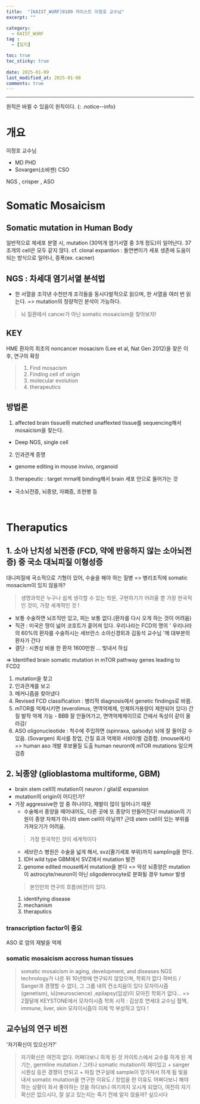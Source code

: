 ```yaml
---
title:  "[KAIST_WURF]0109 카이스트 이정호 교수님" 
excerpt: ""

category:
  - KAIST_WURF
tag :
  - [일지]

toc: true
toc_sticky: true
 
date: 2025-01-09
last_modified_at: 2025-01-08
comments: true
---
```


---
원칙은 바뀔 수 있음이 원칙이다.
{: .notice--info}
# 개요

이정호 교수님
- MD PHD
- Sovargen(소바젠) CSO

NGS , crisper , ASO

# Somatic Mosaicism
## Somatic mutation in Human Body

일반적으로 체세포 분열 시, mutation (30억개 염기서열 중 3개 정도)이 일어난다. 37조개의 cell은 모두 같지 않다.
cf. clonal expantion : 돌연변이가 세포 생존에 도움이 되는 방식으로 일어나, 증폭(ex. cacner)

## NGS : 차세대 염기서열 분석법
- 한 서열을 조각낸 수천만개 조각들을 동시다발적으로 읽으며, 한 서열을 여러 번 읽는다. => mutation의 정량적인 분석이 가능하다.

> 뇌 질환에서 cancer가 아닌 somatic mosaicism을 찾아보자!

## KEY
HME 환자의 최초의 noncancer mosacism (Lee et al, Nat Gen 2012)을 찾은 이후, 연구의 확장
> 1. Find mosacism
> 2. Finding cell of origin
> 3. molecular evolution
> 4. therapeutics

## 방법론
1. affected brain tissue와 matched unaffexted tissue를 sequencing해서 mosaicism을 찾는다.
- Deep NGS, single cell
2. 인과관계 증명
- genome editing in mouse invivo, organoid
3. therapeutic : target mrna에 binding해서 brain 세포 안으로 들어가는 것
- 국소뇌전증, 뇌종양, 자폐증, 조현병 등

<br>

# Theraputics
## 1. 소아 난치성 뇌전증 (FCD, 약에 반응하지 않는 소아뇌전증) 중 국소 대뇌피질 이형성증
대니피질에 국소적으로 기형이 있어, 수술을 해야 하는 질병 => 병리조직에 somatic mosacism이 있지 않을까?

> 생명과학은 누구나 쉽게 생각할 수 있는 학문, 구현하기가 어려울 뿐
> 가장 한국적인 것이, 가장 세계적인 것 !
  - 보통 수술하면 뇌조직만 있고, 피는 보통 없다.(환자를 다시 오게 하는 것이 어려움)
  - 직관 : 미국은 땅이 넓어 코호트가 흩어져 있다. 우리나라는 FCD의 명의 ' 우리나라의 60%의 환자를 수술하시는 세브란스 소아신경외과 김동석 교수님 '께 대부분의 환자가 간다
  - 결단 : 시퀀싱 비용 한 환자 1600만원 ... 빚내서 하심 

  => Identified brain somatic mutation in mTOR pathway genes leading to FCD2


  1. mutation을 찾고
  2. 인과관계를 보고
  3. 메커니즘을 찾아냈다
  4. Revised FCD classification : 병리적 diagnosis에서 genetic findings로 바뀜.
  5. mTOR를 억제시키면 (everolimus, 면역억제제, 인체허가용량이 제한되어 있다) 간질 발작 억제 가능
    - BBB 잘 안들어가고, 면역억제제이므로 간에서 독성이 같이 올라감/
  6. ASO oligonucleotide : 척수에 주입하면 (spinraxa, qalsody) 뇌에 잘 들어갈 수 있음.
    (Sovargen) 회사를 창업, 간질 효과 억제와 서바이벌 검증함. (mouse에서) => human aso 개발 후보물질 도출
    human neuron에 mTOR mutations 일으켜 검증

## 2. 뇌종양 (glioblastoma multiforme, GBM)
- brain stem cell의 mutation이 neuron / glial로 expansion
- mutation의 origin이 어디인가?
- 가장 aggressive한 암 중 하나이다, 재발이 많이 일어나기 때문
  - 수술해서 종양을 떼어내어도, 다른 곳에 또 종양이 만들어진다! mutation의 기원이 종양 자체가 아니라 stem cell이 아닐까? 근데 stem cell이 있는 부위를 가져오기가 어려움.
  > 가장 한국적인 것이 세계적이다
    - 세브란스 병원은 수술을 넓게 해서, svz(줄기세포 부위)까지 sampling을 한다. 
    1. IDH wild type GBM에서 SVZ에서 mutation 발견
    2. genome edited mouse에서 mutation을 본다
    => 악성 뇌종양은 mutation이 astrocyte/neuron이 아닌 oligodenrocyte로 분화될 경우 tumor 발생
  > 본인만의 연구의 흐름(비전)이 있다. 
    1. identifying disease
    2. mechanism
    3. theraputics
### transcription factor이 중요
ASO 로 암의 재발을 억제

### somatic mosaicism accross human tissues
> somatic mosaicism in aging, development, and diseases
> NGS technology가 나온 뒤 10년밖에 연구되지 않았으며, 학회가 없다
> 하버드 / Sanger과 경쟁할 수 없다, 그 그룹 내의 컨소지움이 있다
> 모자이시즘(genetism), 뇌(neuroscience) ,epilapsy(임상)이 모아진 학회가 없다... => 2월달에 KEYSTONE에서 모자이시즘 학회 시작 :  김상호 연세대 교수님
  혈액, immune, liver, skin 모자이시즘이 이제 막 부상하고 있다 ! 


## 교수님의 연구 비전
'자기확신이 있으신가?'
> 자기확신은 여전히 없다. 어쩌다보니 하게 된 것
> 카이트스에서 교수를 하게 된 계기는, germline mutation / 그러나 somatic mutation이 재미있고 + sanger 시퀀싱 등은 경쟁이 안되고 + 마침 연구실에 sample이 망가져서 하게 됨
> 빛을 내서 somatic mutation을 연구한 이유도 / 창업을 한 이유도 어쩌다보니 해야 하는 상황이 와서
> 좋아하는 것을 하다보니 여기까지 오시게 되었다, 여전히 자기확신은 없으시다, 잘 살고 있는지는 죽기 전에 알지 않을까? 싶으시다